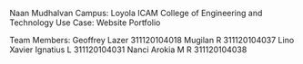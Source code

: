 Naan Mudhalvan 
Campus: Loyola ICAM College of Engineering and Technology
Use Case: Website Portfolio

Team Members:
Geoffrey Lazer  311120104018
Mugilan R  311120104037
Lino Xavier Ignatius L  311120104031
Nanci Arokia M R  311120104038
